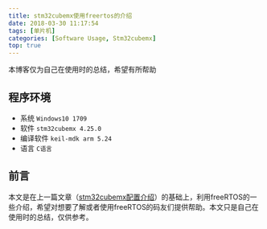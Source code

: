 ```yaml
---
title: stm32cubemx使用freertos的介绍
date: 2018-03-30 11:17:54
tags: [单片机]
categories: [Software Usage, Stm32cubemx]
top: true
---
```


本博客仅为自己在使用时的总结，希望有所帮助

## 程序环境

- 系统 `Windows10 1709`
- 软件 `stm32cubemx 4.25.0`
- 编译软件 `keil-mdk arm 5.24`
- 语言 `C语言`

## 前言

本文是在上一篇文章（[stm32cubemx配置介绍][1]）的基础上，利用freeRTOS的一些介绍，希望对想要了解或者使用freeRTOS的码友们提供帮助。本文只是自己在使用时的总结，仅供参考。

[1]: /2018/03/30/2018_03_16_stm32cubemx_config/
